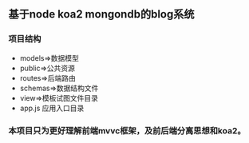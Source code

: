 ## 基于node koa2 mongondb的blog系统

### 项目结构

* models=>数据模型
* public=>公共资源
* routes=>后端路由
* schemas=>数据结构文件
* view=>模板试图文件目录
* app.js 应用入口目录

### 本项目只为更好理解前端mvvc框架，及前后端分离思想和koa2。

